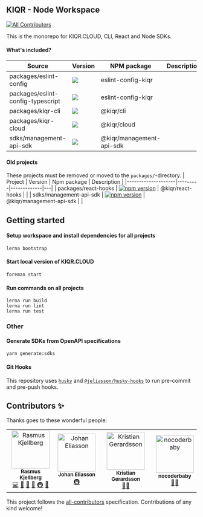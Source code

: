 KIQR - Node Workspace
---------------------

<!-- ALL-CONTRIBUTORS-BADGE:START - Do not remove or modify this section -->
[![All Contributors](https://img.shields.io/badge/all_contributors-4-orange.svg?style=flat-square)](#contributors-)
<!-- ALL-CONTRIBUTORS-BADGE:END -->

This is the monorepo for KIQR.CLOUD, CLI, React and Node SDKs.

#### What's included?

<table>
  <thead>
    <tr>
      <th>Source</th>
      <th>Version</th>
      <th>NPM package</th>
      <th>Description</th>
    </tr>
  </thead>
  <tbody>
    <tr>
      <td>packages/eslint-config</td>
      <td><a href="https://www.npmjs.com/package/eslint-config-kiqr" target="_blank"><img src="https://badge.fury.io/js/eslint-config-kiqr.svg" /></a></td>
      <td>eslint-config-kiqr</td>
      <td></td>
    </tr>
    <tr>
      <td>packages/eslint-config-typescript</td>
      <td><a href="https://www.npmjs.com/package/eslint-config-kiqr-typescript" target="_blank"><img src="https://badge.fury.io/js/eslint-config-kiqr-typescript.svg" /></a></td>
      <td>eslint-config-kiqr</td>
      <td></td>
    </tr>
    <tr>
      <td>packages/kiqr-cli</td>
      <td><a href="https://www.npmjs.com/package/@kiqr%2Fcli" target="_blank"><img src="https://badge.fury.io/js/@kiqr%2Fcli.svg" /></a></td>
      <td>@kiqr/cli</td>
      <td></td>
    </tr>
    <tr>
      <td>packages/kiqr-cloud</td>
      <td><a href="https://www.npmjs.com/package/@kiqr%2Fcloud" target="_blank"><img src="https://badge.fury.io/js/@kiqr%2Fcloud.svg" /></a></td>
      <td>@kiqr/cloud</td>
      <td></td>
    </tr>
    <tr>
      <td>sdks/management-api-sdk</td>
      <td><a href="https://www.npmjs.com/package/@kiqr%2Fmanagement-api-sdk" target="_blank"><img src="https://badge.fury.io/js/@kiqr%2Fmanagement-api-sdk.svg" /></a></td>
      <td>@kiqr/management-api-sdk</td>
      <td></td>
    </tr>
  </tbody>
</table>

#### Old projects

These projects must be removed or moved to the `packages/`-directory.
| Project            | Version | Npm package | Description |
|--------------------|---------|-------------|---|
| packages/react-hooks  | [![npm version](https://badge.fury.io/js/@kiqr%2Freact-hooks.svg)](https://badge.fury.io/js/@kiqr%2Freact-hooks) | @kiqr/react-hooks  |   |
| sdks/management-api-sdk  | [![npm version](https://badge.fury.io/js/@kiqr%2Fmanagement-api-sdk.svg)](https://badge.fury.io/js/@kiqr%2Fmanagement-api-sdk) | @kiqr/management-api-sdk  |   |

## Getting started

#### Setup workspace and install dependencies for all projects

```console
lerna bootstrap
```

#### Start local version of KIQR.CLOUD

```console
foreman start
```

#### Run commands on all projects

```console
lerna run build
lerna run lint
lerna run test
```

### Other

#### Generate SDKs from OpenAPI specifications

```console
yarn generate:sdks
```

#### Git Hooks

This repository uses [`husky`](https://www.npmjs.com/package/husky) and [`@jeliasson/husky-hooks`](https://www.npmjs.com/package/@jeliasson/husky-hooks) to run pre-commit and pre-push hooks.

## Contributors ✨

Thanks goes to these wonderful people:

<!-- ALL-CONTRIBUTORS-LIST:START - Do not remove or modify this section -->
<!-- prettier-ignore-start -->
<!-- markdownlint-disable -->
<table>
  <tbody>
    <tr>
      <td align="center"><a href="https://rasmuskjellberg.se/"><img src="https://avatars.githubusercontent.com/u/2277443?v=4?s=100" width="100px;" alt="Rasmus Kjellberg"/><br /><sub><b>Rasmus Kjellberg</b></sub></a><br /><a href="https://github.com/kiqr/node-workspace/commits?author=kjellberg" title="Code">💻</a> <a href="#design-kjellberg" title="Design">🎨</a> <a href="#ideas-kjellberg" title="Ideas, Planning, & Feedback">🤔</a> <a href="#projectManagement-kjellberg" title="Project Management">📆</a> <a href="#infra-kjellberg" title="Infrastructure (Hosting, Build-Tools, etc)">🚇</a> <a href="https://github.com/kiqr/node-workspace/commits?author=kjellberg" title="Documentation">📖</a></td>
      <td align="center"><a href="https://github.com/jeliasson"><img src="https://avatars.githubusercontent.com/u/865493?v=4?s=100" width="100px;" alt="Johan Eliasson"/><br /><sub><b>Johan Eliasson</b></sub></a><br /><a href="#infra-jeliasson" title="Infrastructure (Hosting, Build-Tools, etc)">🚇</a></td>
      <td align="center"><a href="https://github.com/Frexuz"><img src="https://avatars.githubusercontent.com/u/49692?v=4?s=100" width="100px;" alt="Kristian Gerardsson"/><br /><sub><b>Kristian Gerardsson</b></sub></a><br /><a href="#mentoring-frexuz" title="Mentoring">🧑‍🏫</a></td>
      <td align="center"><a href="https://github.com/Nocoderbaby"><img src="https://avatars.githubusercontent.com/u/101124448?v=4?s=100" width="100px;" alt="nocoderbaby"/><br /><sub><b>nocoderbaby</b></sub></a><br /><a href="#mentoring-nocoderbaby" title="Mentoring">🧑‍🏫</a></td>
    </tr>
  </tbody>
  <tfoot>
    
  </tfoot>
</table>

<!-- markdownlint-restore -->
<!-- prettier-ignore-end -->

<!-- ALL-CONTRIBUTORS-LIST:END -->
This project follows the [all-contributors](https://github.com/all-contributors/all-contributors) specification. Contributions of any kind welcome!
